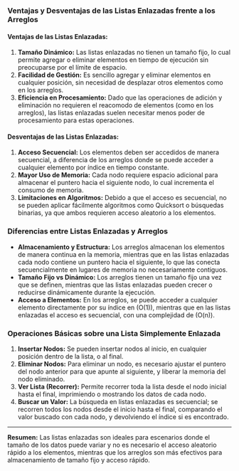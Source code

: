 ### Ventajas y Desventajas de las Listas Enlazadas frente a los Arreglos

#### Ventajas de las Listas Enlazadas:
1. **Tamaño Dinámico:** Las listas enlazadas no tienen un tamaño fijo, lo cual permite agregar o eliminar elementos en tiempo de ejecución sin preocuparse por el límite de espacio.
2. **Facilidad de Gestión:** Es sencillo agregar y eliminar elementos en cualquier posición, sin necesidad de desplazar otros elementos como en los arreglos.
3. **Eficiencia en Procesamiento:** Dado que las operaciones de adición y eliminación no requieren el reacomodo de elementos (como en los arreglos), las listas enlazadas suelen necesitar menos poder de procesamiento para estas operaciones.

#### Desventajas de las Listas Enlazadas:
1. **Acceso Secuencial:** Los elementos deben ser accedidos de manera secuencial, a diferencia de los arreglos donde se puede acceder a cualquier elemento por índice en tiempo constante.
2. **Mayor Uso de Memoria:** Cada nodo requiere espacio adicional para almacenar el puntero hacia el siguiente nodo, lo cual incrementa el consumo de memoria.
3. **Limitaciones en Algoritmos:** Debido a que el acceso es secuencial, no se pueden aplicar fácilmente algoritmos como Quicksort o búsquedas binarias, ya que ambos requieren acceso aleatorio a los elementos.

### Diferencias entre Listas Enlazadas y Arreglos

- **Almacenamiento y Estructura:** Los arreglos almacenan los elementos de manera continua en la memoria, mientras que en las listas enlazadas cada nodo contiene un puntero hacia el siguiente, lo que las conecta secuencialmente en lugares de memoria no necesariamente contiguos.
- **Tamaño Fijo vs Dinámico:** Los arreglos tienen un tamaño fijo una vez que se definen, mientras que las listas enlazadas pueden crecer o reducirse dinámicamente durante la ejecución.
- **Acceso a Elementos:** En los arreglos, se puede acceder a cualquier elemento directamente por su índice en \(O(1)\), mientras que en las listas enlazadas el acceso es secuencial, con una complejidad de \(O(n)\).

### Operaciones Básicas sobre una Lista Simplemente Enlazada

1. **Insertar Nodos:** Se pueden insertar nodos al inicio, en cualquier posición dentro de la lista, o al final.
2. **Eliminar Nodos:** Para eliminar un nodo, es necesario ajustar el puntero del nodo anterior para que apunte al siguiente, y liberar la memoria del nodo eliminado.
3. **Ver Lista (Recorrer):** Permite recorrer toda la lista desde el nodo inicial hasta el final, imprimiendo o mostrando los datos de cada nodo.
4. **Buscar un Valor:** La búsqueda en listas enlazadas es secuencial; se recorren todos los nodos desde el inicio hasta el final, comparando el valor buscado con cada nodo, y devolviendo el índice si es encontrado.

---

**Resumen:** Las listas enlazadas son ideales para escenarios donde el tamaño de los datos puede variar y no es necesario el acceso aleatorio rápido a los elementos, mientras que los arreglos son más efectivos para almacenamiento de tamaño fijo y acceso rápido.
